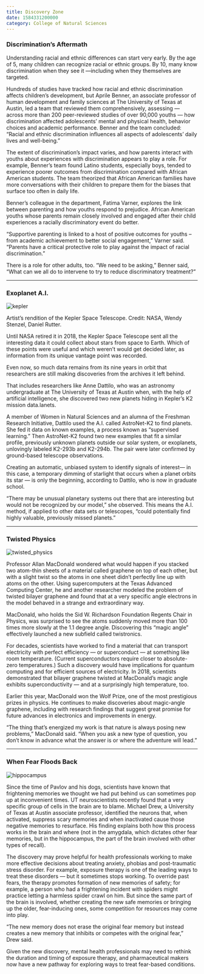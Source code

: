 ```yaml
--- 
title: Discovery Zone
date: 1584331200000
category: College of Natural Sciences
---
```


### Discrimination’s Aftermath

Understanding racial and ethnic differences can start very early. By the age of 5, many children can recognize racial or ethnic groups. By 10, many know discrimination when they see it —including when they themselves are targeted.

Hundreds of studies have tracked how racial and ethnic discrimination affects children’s development, but Aprile Benner, an associate professor of human development and family sciences at The University of Texas at Austin, led a team that reviewed them comprehensively, assessing — across more than 200 peer-reviewed studies of over 90,000 youths — how discrimination affected adolescents’ mental and physical health, behavior choices and academic performance. Benner and the team concluded: “Racial and ethnic discrimination influences all aspects of adolescents’ daily lives and well-being.” 

The extent of discrimination’s impact varies, and how parents interact with youths about experiences with discrimination appears to play a role. For example, Benner’s team found Latino students, especially boys, tended to experience poorer outcomes from discrimination compared with African American students. The team theorized that African American families have more conversations with their children to prepare them for the biases that surface too often in daily life. 

Benner’s colleague in the department, Fatima Varner, explores the link between parenting and how youths respond to prejudice. African American youths whose parents remain closely involved and engaged after their child experiences a racially discriminatory event do better.

“Supportive parenting is linked to a host of positive outcomes for youths – from academic achievement to better social engagement,” Varner said. “Parents have a critical protective role to play against the impact of racial discrimination.”

There is a role for other adults, too. “We need to be asking,” Benner said, “What can we all do to intervene to try to reduce discriminatory treatment?”

* * *

### Exoplanet A.I.

![kepler](http://research.utexas.edu/showcase/assets/js/fileman/Uploads/kepler_art.jpg)

Artist’s rendition of the Kepler Space Telescope. Credit: NASA, Wendy Stenzel, Daniel Rutter.

Until NASA retired it in 2018, the Kepler Space Telescope sent all the interesting data it could collect about stars from space to Earth. Which of these points were useful and which weren’t would get decided later, as information from its unique vantage point was recorded.

Even now, so much data remains from its nine years in orbit that researchers are still making discoveries from the archives it left behind.

That includes researchers like Anne Dattilo, who was an astronomy undergraduate at The University of Texas at Austin when, with the help of artificial intelligence, she discovered two new planets hiding in Kepler’s K2 mission data.lanets.

A member of Women in Natural Sciences and an alumna of the Freshman Research Initiative, Dattilo used the A.I. called AstroNet-K2 to find planets. She fed it data on known examples, a process known as “supervised learning.” Then AstroNet-K2 found two new examples that fit a similar profile, previously unknown planets outside our solar system, or exoplanets, unlovingly labeled K2-293b and K2-294b. The pair were later confirmed by ground-based telescope observations.

Creating an automatic, unbiased system to identify signals of interest— in this case, a temporary dimming of starlight that occurs when a planet orbits its star — is only the beginning, according to Dattilo, who is now in graduate school.

“There may be unusual planetary systems out there that are interesting but would not be recognized by our model,” she observed. This means the A.I. method, if applied to other data sets or telescopes, “could potentially find highly valuable, previously missed planets.”

* * *

### Twisted Physics

![twisted_physics](http://research.utexas.edu/showcase/assets/js/fileman/Uploads/twisted_physics.png)

Professor Allan MacDonald wondered what would happen if you stacked two atom-thin sheets of a material called graphene on top of each other, but with a slight twist so the atoms in one sheet didn’t perfectly line up with atoms on the other. Using supercomputers at the Texas Advanced Computing Center, he and another researcher modeled the problem of twisted bilayer graphene and found that at a very specific angle electrons in the model behaved in a strange and extraordinary way.

MacDonald, who holds the Sid W. Richardson Foundation Regents Chair in Physics, was surprised to see the atoms suddenly moved more than 100 times more slowly at the 1.1 degree angle. Discovering this “magic angle” effectively launched a new subfield called twistronics.

For decades, scientists have worked to find a material that can transport electricity with perfect efficiency — or superconduct — at something like room temperature. (Current superconductors require closer to absolute-zero temperatures.) Such a discovery would have implications for quantum computing and for efficient sources of electricity. In 2018, scientists demonstrated that bilayer graphene twisted at MacDonald’s magic angle exhibits superconductivity — and at a surprisingly high temperature, too.

Earlier this year, MacDonald won the Wolf Prize, one of the most prestigious prizes in physics. He continues to make discoveries about magic-angle graphene, including with research findings that suggest great promise for future advances in electronics and improvements in energy.

“The thing that’s energized my work is that nature is always posing new problems,” MacDonald said. “When you ask a new type of question, you don’t know in advance what the answer is or where the adventure will lead.”

* * *

### When Fear Floods Back

![hippocampus](http://research.utexas.edu/showcase/assets/js/fileman/Uploads/hippocampus.jpg)

Since the time of Pavlov and his dogs, scientists have known that frightening memories we thought we had put behind us can sometimes pop up at inconvenient times. UT neuroscientists recently found that a very specific group of cells in the brain are to blame. Michael Drew, a University of Texas at Austin associate professor, identified the neurons that, when activated, suppress scary memories and when inactivated cause those negative memories to resurface. His finding explains both how this process works in the brain and where (not in the amygdala, which dictates other fear memories, but in the hippocampus, the part of the brain involved with other types of recall).

The discovery may prove helpful for health professionals working to make more effective decisions about treating anxiety, phobias and post-traumatic stress disorder. For example, exposure therapy is one of the leading ways to treat these disorders — but it sometimes stops working. To override past fears, the therapy promotes formation of new memories of safety; for example, a person who had a frightening incident with spiders might practice letting a harmless spider crawl on him. But since the same part of the brain is involved, whether creating the new safe memories or bringing up the older, fear-inducing ones, some competition for resources may come into play.

“The new memory does not erase the original fear memory but instead creates a new memory that inhibits or competes with the original fear,” Drew said. 

Given the new discovery, mental health professionals may need to rethink the duration and timing of exposure therapy, and pharmaceutical makers now have a new pathway for exploring ways to treat fear-based conditions.